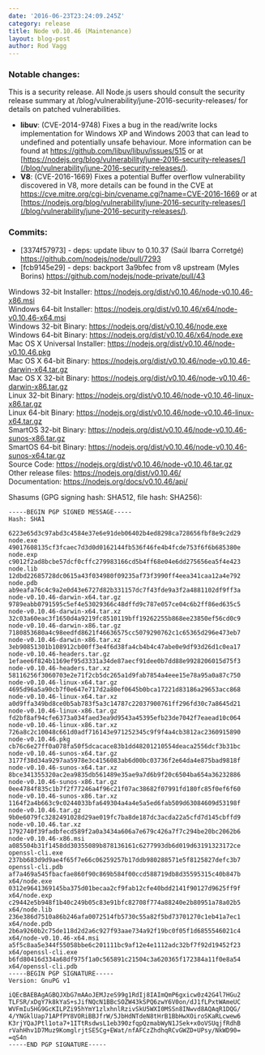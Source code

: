 ```yaml
---
date: '2016-06-23T23:24:09.245Z'
category: release
title: Node v0.10.46 (Maintenance)
layout: blog-post
author: Rod Vagg
---
```


<!--lint disable prohibited-strings-->
<!--lint disable maximum-line-length-->
<!--lint disable no-literal-urls-->
<!--lint disable no-shortcut-reference-link-->

### Notable changes:

This is a security release. All Node.js users should consult the security release summary at /blog/vulnerability/june-2016-security-releases/ for details on patched vulnerabilities.

- **libuv**: (CVE-2014-9748) Fixes a bug in the read/write locks implementation for Windows XP and Windows 2003 that can lead to undefined and potentially unsafe behaviour. More information can be found at https://github.com/libuv/libuv/issues/515 or at [https://nodejs.org/blog/vulnerability/june-2016-security-releases/](/blog/vulnerability/june-2016-security-releases/).
- **V8**: (CVE-2016-1669) Fixes a potential Buffer overflow vulnerability discovered in V8, more details can be found in the CVE at https://cve.mitre.org/cgi-bin/cvename.cgi?name=CVE-2016-1669 or at [https://nodejs.org/blog/vulnerability/june-2016-security-releases/](/blog/vulnerability/june-2016-security-releases/).

### Commits:

- [3374f57973] - deps: update libuv to 0.10.37 (Saúl Ibarra Corretgé) https://github.com/nodejs/node/pull/7293
- [fcb9145e29] - deps: backport 3a9bfec from v8 upstream (Myles Borins) https://github.com/nodejs/node-private/pull/43

Windows 32-bit Installer: https://nodejs.org/dist/v0.10.46/node-v0.10.46-x86.msi \
Windows 64-bit Installer: https://nodejs.org/dist/v0.10.46/x64/node-v0.10.46-x64.msi \
Windows 32-bit Binary: https://nodejs.org/dist/v0.10.46/node.exe \
Windows 64-bit Binary: https://nodejs.org/dist/v0.10.46/x64/node.exe \
Mac OS X Universal Installer: https://nodejs.org/dist/v0.10.46/node-v0.10.46.pkg \
Mac OS X 64-bit Binary: https://nodejs.org/dist/v0.10.46/node-v0.10.46-darwin-x64.tar.gz \
Mac OS X 32-bit Binary: https://nodejs.org/dist/v0.10.46/node-v0.10.46-darwin-x86.tar.gz \
Linux 32-bit Binary: https://nodejs.org/dist/v0.10.46/node-v0.10.46-linux-x86.tar.gz \
Linux 64-bit Binary: https://nodejs.org/dist/v0.10.46/node-v0.10.46-linux-x64.tar.gz \
SmartOS 32-bit Binary: https://nodejs.org/dist/v0.10.46/node-v0.10.46-sunos-x86.tar.gz \
SmartOS 64-bit Binary: https://nodejs.org/dist/v0.10.46/node-v0.10.46-sunos-x64.tar.gz \
Source Code: https://nodejs.org/dist/v0.10.46/node-v0.10.46.tar.gz \
Other release files: https://nodejs.org/dist/v0.10.46/ \
Documentation: https://nodejs.org/docs/v0.10.46/api/

Shasums (GPG signing hash: SHA512, file hash: SHA256):

```
-----BEGIN PGP SIGNED MESSAGE-----
Hash: SHA1

6223e65d3c97abd3c4584e37e6e91deb06402b4ed8298ca728656fbf8e9c2d29  node.exe
49017608135cf3fcaec7d3d0d0162144fb536f46fe4b4fcde753f6f6b685380e  node.exp
c9012f2ad8bcbe57dcf0cffc279983166cd5b4ff68e04e6dd275656ea5f4e423  node.lib
12dbd22685728dc0615a43f034980f09235af73f3990ff4eea341caa12a4e792  node.pdb
ab9eafa76c4c9a2e0d43e6727d82b331157dc7f43fde9a3f2a4881102df9ff3a  node-v0.10.46-darwin-x64.tar.gz
9789eabb0791595c5ef4e53029366c48dffd9c787e057ce04c6b2ff86ed635c5  node-v0.10.46-darwin-x64.tar.xz
32c03a60eac3f1650d4a9219fc8510119bff19262255b868ee23850ef56cd0c9  node-v0.10.46-darwin-x86.tar.gz
7180853680a4c98eedfd8621f46636575cc5079290762c1c65365d296e473eb7  node-v0.10.46-darwin-x86.tar.xz
3eb90851301b108912cb00ff3e4f6d38fa4cb4b4c47abe0e9df93d26d1c0ea17  node-v0.10.46-headers.tar.gz
1efaee6f824b1169ef95d3331a34de87aecf91dee0b7dd88e9928206015d75f3  node-v0.10.46-headers.tar.xz
58116256f3060703e2e71f2cb5dc265a1d9fab7854a4eee15e78a95a0a87c750  node-v0.10.46-linux-x64.tar.gz
4695d96a5a90cb7f0e647e717d2a80ef0645b0bca17221d83186a29653acc868  node-v0.10.46-linux-x64.tar.xz
a0d9ffa349bd8ce0b5ab783f5a3c14787c22037900761ff296fd30c7a8645d21  node-v0.10.46-linux-x86.tar.gz
fd2bf8af94cfe6373a034faed3ea9d9543a45395efb23de7042f7eaead10c064  node-v0.10.46-linux-x86.tar.xz
726a8c2c10048c661d0adf716143e971252345c9f9f4a4cb3812ac2360915890  node-v0.10.46.pkg
cb76c6e27ff0a078fa50f5dcacace83b1dd48201210554deaca2556dcf3b31bc  node-v0.10.46-sunos-x64.tar.gz
3177f38d34a9297aa5978e3c4156083ab6d00bc03736f2e64da4e875bad9818f  node-v0.10.46-sunos-x64.tar.xz
8bce341355320ac2ea9835db561489e35ae9a7d6b9f20c6504ba654a36232886  node-v0.10.46-sunos-x86.tar.gz
0ee4784f835c1b7f2f77246a4f96c21f07ac38682f07991fd180fc85f0ef6f60  node-v0.10.46-sunos-x86.tar.xz
1164f2a4b663c9c0244033bfa649304a4a4e5a5ed6fab509d63084609d53198f  node-v0.10.46.tar.gz
9b0e6079fc3282491028d29ae019fc7ba8de187dc3acda22a5cfd7d145cbffd9  node-v0.10.46.tar.xz
1792740f39fadbfecd589f2a0a3434a606a7e679c426a7f7c294be20bc2062b6  node-v0.10.46-x86.msi
a085504b31f1458dd30355089b878136161c6277993db6d019d63191323172ce  openssl-cli.exe
237bb683d9d9ae4f65f7e66c06259257b17ddb980288571e5f8125827defc3b7  openssl-cli.pdb
af7a469a545fbacfae860f90c869b584f00ccd588719db8d35595315c40b847b  x64/node.exe
0312e9641369145ba375d01becaa2cf9fab12cfe40bdd2141f90127d9625ff9f  x64/node.exp
c29442e5b948f1b40c249b05c83e91bfc82708f774a88240e2b80951a78a02b5  x64/node.lib
236e386d7510a86b246afa0072514fb5730c55a82f5bd73701270c1eb41a7ec1  x64/node.pdb
2b6a9260b2c75de118d2d2a6c927f93aae734a92f19bc0f05f1d6855546021c4  x64/node-v0.10.46-x64.msi
a5f5c8aa5e344f55058bbe6c201111bc9af12e4e1112adc32bf7f92d19452f23  x64/openssl-cli.exe
b6fd80416d334a68df975f1a0c565891c21504c3a620365f172384a11f0e8a54  x64/openssl-cli.pdb
-----BEGIN PGP SIGNATURE-----
Version: GnuPG v1

iQEcBAEBAgAGBQJXbG7mAAoJEMJzeS99g1RdIj8IAImQmP6gxicw0z42G4l7HGu2
TLFSR/xDgY7k8kYaS+sJifNQcN1BBcSOZW43kSPQ6zwY6V0on/dJ1fLPxtWAmeUC
WVFmIu5HG9GcKILPZi95hYmY1zlxhnlRzivSkU5WXI0MSSn8INwvd8AQAqR1DQG/
4/YNGklUap71APfPY8VORiBBJfrW/5JbHdNTdeN8tHrB1BbHwXOiroSKaRLcwew6
K3rjYQaJPtl1ota7+1ITtRsdwsL1eb390zfqpQzmabWyN1JSek+x0oVSUqjfRdhB
rVahHhv1D7Muz9KomglrjtSE5Cg+EWat/nfAFCzZhdhqRCvGWZD+UPsy/NkWD90=
=qS4n
-----END PGP SIGNATURE-----

```
